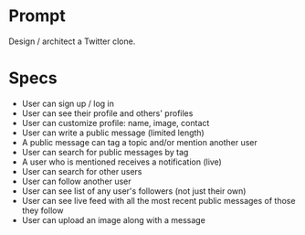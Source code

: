 # Prompt

Design / architect a Twitter clone.

# Specs

- User can sign up / log in
- User can see their profile and others' profiles
- User can customize profile: name, image, contact
- User can write a public message (limited length)
- A public message can tag a topic and/or mention another user
- User can search for public messages by tag
- A user who is mentioned receives a notification (live)
- User can search for other users
- User can follow another user
- User can see list of any user's followers (not just their own)
- User can see live feed with all the most recent public messages of those they follow
- User can upload an image along with a message